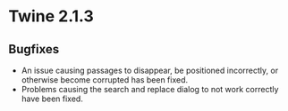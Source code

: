 # Twine 2.1.3

## Bugfixes

- An issue causing passages to disappear, be positioned incorrectly, or otherwise become corrupted has been fixed.
- Problems causing the search and replace dialog to not work correctly have been fixed.
